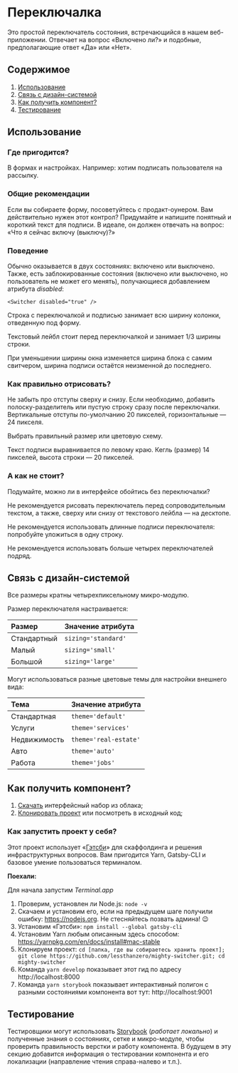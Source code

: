 # Переключалка

Это простой переключатель состояния, встречающийся в нашем веб-приложении. Отвечает на вопрос «Включено ли?» и подобные, предполагающие ответ «Да» или «Нет».

## Содержимое
1. [Использование](#usage)
2. [Связь с дизайн-системой](#design-system)
3. [Как получить компонент?](#how-to)
4. [Тестирование](#testing)

## Использование <a name="usage"></a>

### Где пригодится?
В формах и настройках. Например: хотим подписать пользователя на рассылку.

### Общие рекомендации

Если вы собираете форму, посоветуйтесь с продакт-оунером. Вам действительно нужен этот контрол?
Придумайте и напишите понятный и короткий текст для подписи. В идеале, он должен отвечать на вопрос: «Что я сейчас включу (выключу)?»

### Поведение

Обычно оказывается в двух состояниях: включено или выключено. Также, есть заблокированные состояния (включено или выключено, но пользователь не может его менять), получающиеся добавлением атрибута *disabled*:

`<Switcher disabled="true" />`

Строка с переключалкой и подписью занимает всю ширину колонки, отведенную под форму.

Текстовый лейбл стоит перед переключалкой и занимает 1/3 ширины строки. 

При уменьшении ширины окна изменяется ширина блока с самим свитчером, ширина подписи остаётся неизменной до последнего.

### Как правильно отрисовать?

Не забыть про отступы сверху и снизу. Если необходимо, добавить полоску-разделитель или пустую строку сразу после переключалки. Вертикальные отступы по-умолчанию 20 пикселей, горизонтальные — 24 пикселя.

Выбрать правильный размер или цветовую схему.

Текст подписи выравнивается по левому краю. Кегль (размер) 14 пикселей, высота строки — 20 пикселей.

### А как не стоит?

Подумайте, можно ли в интерфейсе обойтись без переключалки?

Не рекомендуется рисовать переключатель перед сопроводительным текстом, а также, сверху или снизу от текстового лейбла — на десктопе.

Не рекомендуется использовать длинные подписи переключателя: попробуйте уложиться в одну строку.

Не рекомендуется использовать больше четырех переключателей подряд.

## Связь с дизайн-системой <a name="design-system"></a>

Все размеры кратны четырехпиксельному микро-модулю.

Размер переключателя настраивается:

| Размер | Значение атрибута |
| :--- | :--- |
| Стандартный | `sizing='standard'`
| Малый | `sizing='small'`
| Большой | `sizing='large'`

Могут использоваться разные цветовые темы для настройки внешнего вида:

| Тема | Значение атрибута |
| :--- | :--- |
| Стандартная | `theme='default'`
| Услуги | `theme='services'`
| Недвижимость | `theme='real-estate'`
| Авто | `theme='auto'`
| Работа | `theme='jobs'`

## Как получить компонент? <a name="how-to"></a>

1. [Скачать](switcher.sketch) интерфейсный набор из облака;
2. [Клонировать проект](https://github.com/lessthanzero/mighty-switcher) или посмотреть в исходный код;

### Как запустить проект у себя?

Этот проект использует «[Гэтсби](https://www.gatsbyjs.org)» для скаффолдинга и решения инфраструктурных вопросов. Вам пригодится Yarn,  Gatsby-CLI и базовое умение пользоваться терминалом.

**Поехали:**

Для начала запустим *Terminal.app*

1. Проверим, установлен ли Node.js: `node -v`
2. Скачаем и установим его, если на предыдущем шаге получили ошибку: https://nodejs.org. Не стесняйтесь позвать админа! 😉
3. Установим «Гэтсби»: `npm install --global gatsby-cli`
4. Установим Yarn любым описанным здесь способом: https://yarnpkg.com/en/docs/install#mac-stable
5. Клонируем проект: `cd [папка, где вы собираетесь хранить проект]; git clone https://github.com/lessthanzero/mighty-switcher.git; cd mighty-switcher`
6. Команда `yarn develop` показывает этот гид по адресу http://localhost:8000
7. Команда `yarn storybook` показывает интерактивный полигон с разными состояниями компонента вот тут: http://localhost:9001

## Тестирование <a name="testing"></a>

Тестировщики могут использовать [Storybook](http://localhost:9001) (*работает локально*) и полученные знания о состояниях, сетке и микро-модуле, чтобы проверить правильность верстки и работу компонента. В будущем в эту секцию добавится информация о тестировании компонента и его локализации (направление чтения справа-налево и т.п.).